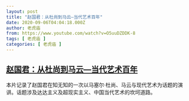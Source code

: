 ```yaml
---
layout: post
title: "赵国君：从杜尚到马云—当代艺术百年"
date: 2020-09-06T04:04:18.000Z
author: 老虎庙
from: https://www.youtube.com/watch?v=O5uuDZDDK-8
tags: [ 老虎庙 ]
categories: [ 老虎庙 ]
---
```

<!--1599365058000-->
[赵国君：从杜尚到马云—当代艺术百年](https://www.youtube.com/watch?v=O5uuDZDDK-8)
------

<div>
本片记录了赵国君在知无知的一次以马塞尔·杜尚、马云与现代艺术为话题的演讲。话题涉及达达主义及超现实主义、中国当代艺术的坎坷道路。
</div>
